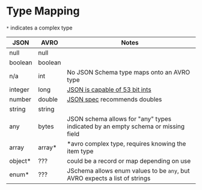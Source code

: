 # Type Mapping

`*` indicates a complex type

| JSON    | AVRO          | Notes                                                                            |
|---------|---------------|----------------------------------------------------------------------------------|
| null    | null          |                                                                                  |
| boolean | boolean       |                                                                                  |
| n/a     | int           | No JSON Schema type maps onto an AVRO type                                       |
| integer | long          | [JSON is capable of 53 bit ints][jsonspec]                                       |
| number  | double        | [JSON spec][jsonspec] recommends doubles                                         |
| string  | string        |                                                                                  |
| any     | bytes         | JSON schema allows for "any" types indicated by an empty schema or missing field |
| array   | array*        | *avro complex type, requires knowing the item type                               |
| object* | ???           | could be a record or map depending on use                                        |
| enum*   | ???           | JSchema allows enum values to be `any`, but AVRO expects a list of strings       |

<!-- References -->
[jsonspec]: https://tools.ietf.org/html/rfc7159#section-6